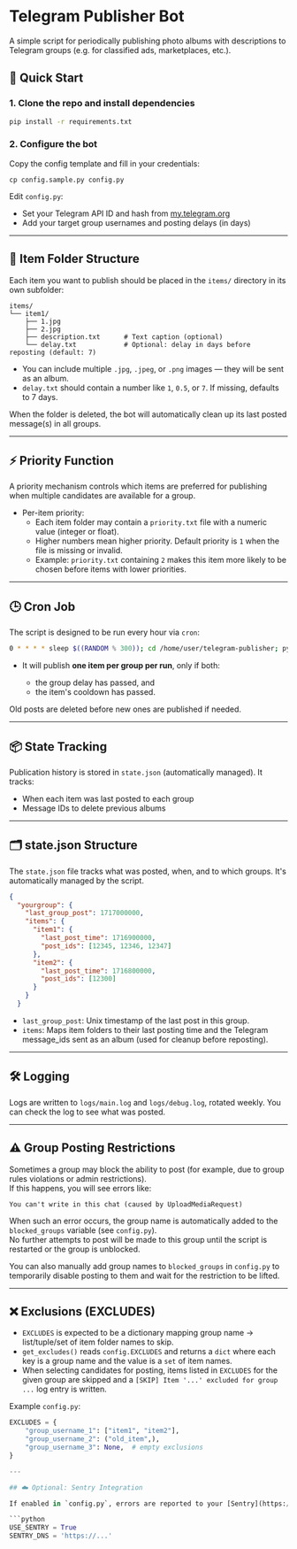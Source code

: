 # Telegram Publisher Bot

A simple script for periodically publishing photo albums with descriptions to Telegram groups (e.g. for classified ads, marketplaces, etc.).

## 🚀 Quick Start

### 1. Clone the repo and install dependencies

```bash
pip install -r requirements.txt
````

### 2. Configure the bot

Copy the config template and fill in your credentials:

```
cp config.sample.py config.py
```

Edit `config.py`:

* Set your Telegram API ID and hash from [my.telegram.org](https://my.telegram.org)
* Add your target group usernames and posting delays (in days)

---

## 📁 Item Folder Structure

Each item you want to publish should be placed in the `items/` directory in its own subfolder:

```
items/
└── item1/
    ├── 1.jpg
    ├── 2.jpg
    ├── description.txt      # Text caption (optional)
    └── delay.txt            # Optional: delay in days before reposting (default: 7)
```

* You can include multiple `.jpg`, `.jpeg`, or `.png` images — they will be sent as an album.
* `delay.txt` should contain a number like `1`, `0.5`, or `7`. If missing, defaults to 7 days.

When the folder is deleted, the bot will automatically clean up its last posted message(s) in all groups.

---

## ⚡ Priority Function

A priority mechanism controls which items are preferred for publishing when multiple candidates are available for a group.

- Per-item priority:
  - Each item folder may contain a `priority.txt` file with a numeric value (integer or float).
  - Higher numbers mean higher priority. Default priority is `1` when the file is missing or invalid.
  - Example: `priority.txt` containing `2` makes this item more likely to be chosen before items with lower priorities.

---

## 🕒 Cron Job

The script is designed to be run every hour via `cron`:

```bash
0 * * * * sleep $((RANDOM % 300)); cd /home/user/telegram-publisher; python main.py
```

* It will publish **one item per group per run**, only if both:

  * the group delay has passed, and
  * the item's cooldown has passed.

Old posts are deleted before new ones are published if needed.

---

## 📦 State Tracking

Publication history is stored in `state.json` (automatically managed). It tracks:

* When each item was last posted to each group
* Message IDs to delete previous albums

---

## 🗂 state.json Structure

The `state.json` file tracks what was posted, when, and to which groups. It's automatically managed by the script.

```json
{
  "yourgroup": {
    "last_group_post": 1717000000,
    "items": {
      "item1": {
        "last_post_time": 1716900000,
        "post_ids": [12345, 12346, 12347]
      },
      "item2": {
        "last_post_time": 1716800000,
        "post_ids": [12300]
      }
    }
  }
```

* `last_group_post`: Unix timestamp of the last post in this group.
* `items`: Maps item folders to their last posting time and the Telegram message_ids sent as an album (used for cleanup before reposting).

---

## 🛠 Logging

Logs are written to `logs/main.log` and `logs/debug.log`, rotated weekly. You can check the log to see what was posted.

---

## ⚠️ Group Posting Restrictions

Sometimes a group may block the ability to post (for example, due to group rules violations or admin restrictions).  
If this happens, you will see errors like:

```
You can't write in this chat (caused by UploadMediaRequest)
```

When such an error occurs, the group name is automatically added to the `blocked_groups` variable (see `config.py`).  
No further attempts to post will be made to this group until the script is restarted or the group is unblocked.

You can also manually add group names to `blocked_groups` in `config.py` to temporarily disable posting to them and wait for the restriction to be lifted.

---

## ❌ Exclusions (EXCLUDES)

- `EXCLUDES` is expected to be a dictionary mapping group name -> list/tuple/set of item folder names to skip.
- `get_excludes()` reads `config.EXCLUDES` and returns a `dict` where each key is a group name and the value is a `set` of item names.
- When selecting candidates for posting, items listed in `EXCLUDES` for the given group are skipped and a `[SKIP] Item '...' excluded for group ...` log entry is written.

Example `config.py`:

```python
EXCLUDES = {
    "group_username_1": ["item1", "item2"],
    "group_username_2": ("old_item",),
    "group_username_3": None,  # empty exclusions
}

---

## ☁️ Optional: Sentry Integration

If enabled in `config.py`, errors are reported to your [Sentry](https://sentry.io) project.

```python
USE_SENTRY = True
SENTRY_DNS = 'https://...'
```
